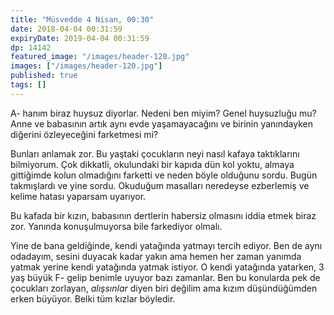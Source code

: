 ```yaml
---
title: "Müsvedde 4 Nisan, 00:30"
date: 2018-04-04 00:31:59
expiryDate: 2019-04-04 00:31:59
dp: 14142
featured_image: "/images/header-120.jpg"
images: ["/images/header-120.jpg"]
published: true
tags: []
---
```




A- hanım biraz huysuz diyorlar. Nedeni ben miyim? Genel huysuzluğu mu? Anne ve
babasının artık aynı evde yaşamayacağını ve birinin yanındayken diğerini
özleyeceğini farketmesi mi?

Bunları anlamak zor. Bu yaştaki çocukların neyi nasıl kafaya taktıklarını
bilmiyorum. Çok dikkatli, okulundaki bir kapıda dün kol yoktu, almaya gittiğimde kolun olmadığını farketti ve neden böyle olduğunu sordu. Bugün takmışlardı ve yine sordu. Okuduğum masalları neredeyse ezberlemiş ve kelime hatası yaparsam uyarıyor. 

Bu kafada bir kızın, babasının dertlerin habersiz olmasını iddia etmek biraz
zor. Yanında konuşulmuyorsa bile farkediyor olmalı.

Yine de bana geldiğinde, kendi yatağında yatmayı tercih ediyor. Ben de aynı odadayım, sesini duyacak kadar yakın ama hemen her zaman yanımda yatmak yerine kendi yatağında yatmak istiyor. O kendi yatağında yatarken, 3 yaş büyük F- gelip benimle uyuyor bazı zamanlar. Ben bu konularda pek de çocukları zorlayan, *alışsınlar* diyen biri değilim ama kızım düşündüğümden erken büyüyor. Belki tüm kızlar böyledir. 


